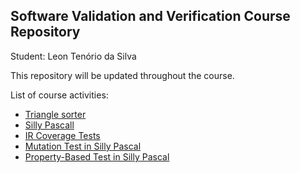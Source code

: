 ## Software Validation and Verification Course Repository

Student: Leon Tenório da Silva

This repository will be updated throughout the course.

List of course activities:

- [Triangle sorter](triangle-sorter)
- [Silly Pascall](silly-pascal)
- [IR Coverage Tests](IR)
- [Mutation Test in Silly Pascal](silly-pascal-mutation)
- [Property-Based Test in Silly Pascal](silly-pascall-fast-check)
